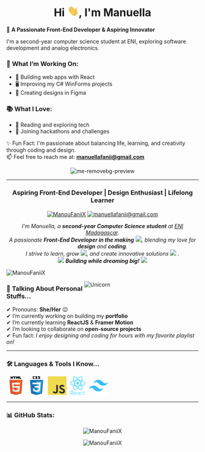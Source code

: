 <h1 align="center">Hi <img src="https://raw.githubusercontent.com/ABSphreak/ABSphreak/master/gifs/Hi.gif" width="30px">, I'm Manuella</h1>

🌟 **A Passionate Front-End Developer & Aspiring Innovator**

I'm a second-year computer science student at ENI, exploring software development and analog electronics.  

### 🔭 **What I’m Working On:**
- 🚀 Building web apps with React  
- 🖥️ Improving my C# WinForms projects  
- 🎨 Creating designs in Figma

### 📚 **What I Love:**
- 📖 Reading and exploring tech  
- 🤝 Joining hackathons and challenges

✨ Fun Fact: I'm passionate about balancing life, learning, and creativity through coding and design.  
📫 Feel free to reach me at: **manuellafanii@gmail.com**

<p align="center">
<img src="https://i.ibb.co/JwyzB5H7/me-removebg-preview.png" alt="me-removebg-preview" border="0">
</p>
<hr>


<h3 align="center">Aspiring Front-End Developer | Design Enthusiast | Lifelong Learner</h3>

<p align="center">
<a href="https://github.com/ManouFaniiX" target="blank"><img align="center" src="https://cdn.jsdelivr.net/npm/simple-icons@3.0.1/icons/github.svg" alt="ManouFaniiX" height="30" width="40"></a>
<a href="mailto:manuellafanii@gmail.com"><img align="center" src="https://simpleicons.org/icons/gmail.svg" alt="manuellafanii@gmail.com" height="30" width="40"></a>
</p>

<p align="center">
  <em>
    I'm Manuella, a <b>second-year Computer Science student</b> at <a href="https://www.eni.mg">ENI Madagascar</a>. <br>
    A passionate <b>Front-End Developer in the making</b> <img src="https://github.com/TheDudeThatCode/TheDudeThatCode/blob/master/Assets/Developer.gif" width="30px">, blending my love for <b>design</b> and <b>coding</b>. <br> 
    I strive to learn, grow <img src="https://github.com/TheDudeThatCode/TheDudeThatCode/blob/master/Assets/Rocket.gif" width="18px">, and create innovative solutions <img src="https://github.com/TheDudeThatCode/TheDudeThatCode/blob/master/Assets/Medal.gif" width="20px">&nbsp;.
  </em> 
  <br>
  <img src="https://media.giphy.com/media/VgCDAzcKvsR6OM0uWg/giphy.gif" width="50"> <b><i>Building while dreaming big!</i></b> <img src="https://media.giphy.com/media/7j2hfyeVcDtf2/giphy.gif" width="50">
</p>

<p align="left"> <img src="https://komarev.com/ghpvc/?username=ManouFaniiX&amp;label=Profile%20views&amp;color=0e75b6&amp;style=flat" alt="ManouFaniiX"> </p>

<img align="right" width="300px" alt="Unicorn" src="https://media.giphy.com/media/3ohs4BSacFKI7A717y/giphy.gif">

### 🤔 Talking About Personal Stuffs...
✔ Pronouns: **She/Her** 😉  
✔ I’m currently working on building my **portfolio**  
✔ I’m currently learning **ReactJS** & **Framer Motion**  
✔ I’m looking to collaborate on **open-source projects**  
✔ Fun fact: *I enjoy designing and coding for hours with my favorite playlist on!*  

---

### 🛠️ Languages & Tools I Know...
<p align="left">
<code><img height="50" src="https://raw.githubusercontent.com/devicons/devicon/master/icons/html5/html5-original-wordmark.svg"></code>
<code><img height="50" src="https://raw.githubusercontent.com/devicons/devicon/master/icons/css3/css3-original-wordmark.svg"></code>
<code><img height="50" src="https://raw.githubusercontent.com/devicons/devicon/master/icons/javascript/javascript-original.svg"></code>
<code><img height="50" src="https://raw.githubusercontent.com/devicons/devicon/master/icons/react/react-original-wordmark.svg"></code>
<code><img height="50" src="https://raw.githubusercontent.com/devicons/devicon/master/icons/tailwindcss/tailwindcss-plain.svg"></code>
</p>

---

### 📊 GitHub Stats:
<p align="center">
 <img src="https://github-readme-stats.vercel.app/api/top-langs?username=ManouFaniiX&show_icons=true&locale=en&layout=compact" alt="ManouFaniiX" />
</p>
<p align="center">
  <img src="https://github-readme-stats.vercel.app/api?username=ManouFaniiX&show_icons=true&locale=en" alt="ManouFaniiX" width="410" />
</p>
